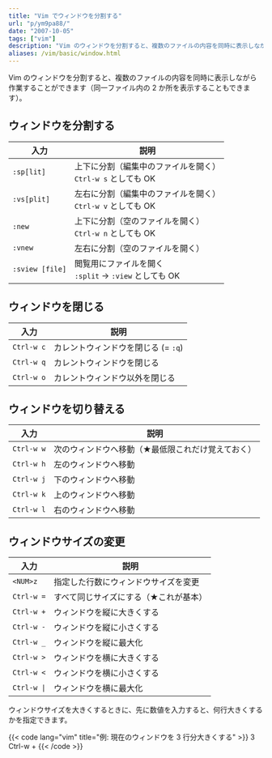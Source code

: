```yaml
---
title: "Vim でウィンドウを分割する"
url: "p/ym9pa88/"
date: "2007-10-05"
tags: ["vim"]
description: "Vim のウィンドウを分割すると、複数のファイルの内容を同時に表示しながら作業することができます（同一ファイル内の 2 か所を表示することもできます）。"
aliases: /vim/basic/window.html
---
```


Vim のウィンドウを分割すると、複数のファイルの内容を同時に表示しながら作業することができます（同一ファイル内の 2 か所を表示することもできます）。


ウィンドウを分割する
----

| 入力 | 説明 |
| ---- | ---- |
| `:sp[lit]` | 上下に分割（編集中のファイルを開く）<br>`Ctrl-w s` としても OK |
| `:vs[plit]` | 左右に分割（編集中のファイルを開く）<br>`Ctrl-w v` としても OK |
| `:new` | 上下に分割（空のファイルを開く）<br>`Ctrl-w n` としても OK |
| `:vnew` | 左右に分割（空のファイルを開く） |
| `:sview [file]` | 閲覧用にファイルを開く<br>`:split` → `:view` としても OK |


ウィンドウを閉じる
----

| 入力 | 説明 |
| ---- | ---- |
| `Ctrl-w c` | カレントウィンドウを閉じる (= `:q`) |
| `Ctrl-w q` | カレントウィンドウを閉じる |
| `Ctrl-w o` | カレントウィンドウ以外を閉じる |


ウィンドウを切り替える
----

| 入力 | 説明 |
| ---- | ---- |
| `Ctrl-w w` | 次のウィンドウへ移動（★最低限これだけ覚えておく） |
| `Ctrl-w h` | 左のウィンドウへ移動 |
| `Ctrl-w j` | 下のウィンドウへ移動 |
| `Ctrl-w k` | 上のウィンドウへ移動 |
| `Ctrl-w l` | 右のウィンドウへ移動 |


ウィンドウサイズの変更
----

| 入力 | 説明 |
| ---- | ---- |
| `<NUM>z` | 指定した行数にウィンドウサイズを変更 |
| `Ctrl-w =` | すべて同じサイズにする（★これが基本） |
| `Ctrl-w +` | ウィンドウを縦に大きくする |
| `Ctrl-w -` | ウィンドウを縦に小さくする |
| `Ctrl-w _` | ウィンドウを縦に最大化 |
| `Ctrl-w >` | ウィンドウを横に大きくする |
| `Ctrl-w <` | ウィンドウを横に小さくする |
| `Ctrl-w \|` | ウィンドウを横に最大化 |

ウィンドウサイズを大きくするときに、先に数値を入力すると、何行大きくするかを指定できます。

{{< code lang="vim" title="例: 現在のウィンドウを 3 行分大きくする" >}}
3 Ctrl-w +
{{< /code >}}

